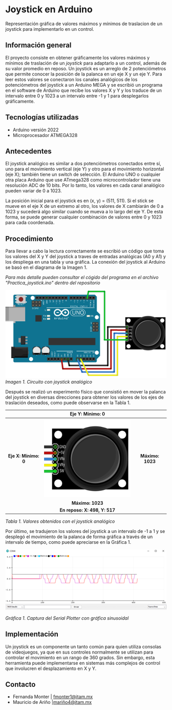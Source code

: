 # Joystick en Arduino
Representación gráfica de valores máximos y mínimos de traslacion de un joystick para implementarlo en un control.


## Información general
El proyecto consiste en obtener gráficamente los valores máximos y mínimos de traslación de un *joystick* para adaptarlo a un control, además de su valor promedio en reposo. Un joystick es un arreglo de 2 potenciómetros que permite conocer la posición de la palanca en un eje X y un eje Y. Para leer estos valores se conectaron los canales analógicos de los potenciómetros del joystick a un Arduino MEGA y se escribió un programa en el software de Arduino que recibe los valores X y Y y los traduce de un intervalo entre 0 y 1023 a un intervalo entre -1 y 1 para desplegarlos gráficamente.

## Tecnologías utilizadas 
- Arduino versión 2022
- Microprocesador ATMEGA328

## Antecedentes 
El joystick analógico es similar a dos potenciómetros conectados entre sí, uno para el movimiento vertical (eje Y) y otro para el movimiento horizontal (eje X); también tiene un switch de selección. El Arduino UNO o cualquier otra placa Arduino que use ATmega328 como microcontrolador tiene una resolución ADC de 10 bits. Por lo tanto, los valores en cada canal analógico pueden variar de 0 a 1023.

La posición inicial para el joystick es en (x, y) = (511, 511). Si el stick se mueve en el eje X de un extremo al otro, los valores de X cambiarán de 0 a 1023 y sucederá algo similar cuando se mueva a lo largo del eje Y. De esta forma, se puede generar cualquier combinación de valores entre 0 y 1023 para cada coordenada.

## Procedimiento
Para llevar a cabo la lectura correctamente se escribió un código que toma los valores del X y Y del joystick a traves de entradas analógicas (A0 y A1) y los despliega en una tabla y una gráfica. La conexión del joystick al Arduino se basó en el diagrama de la Imagen 1.

*Para más detalle pueden consultar el cógido del programa en el archivo "Practica_joystick.ino" dentro del repositorio*

![Diagrama](https://github.com/fmonter11/Joystick-en-Arduino/blob/main/Imagenes/Diagrama.png)
*Imagen 1. Circuito con joystick analógico*

Después se realizó un experimento físico que consistió en mover la palanca del joystick en diversas direcciones para obtener los valores de los ejes de traslación deseados, como puede observarse en la Tabla 1.

|         |   Eje Y:  Mínimo: 0   |   |
| :-------------: |:-------------:| :-------------:|
| **Eje X: Mínimo: 0**   | ![Joystick](https://github.com/fmonter11/Joystick-en-Arduino/blob/main/Imagenes/JoyTable.png) |**Máximo: 1023** |
|     | **Máximo: 1023**       |   |
|     | **En reposo: X: 498, Y: 517**    |   |

*Tabla 1. Valores obtenidos con el joystick analógico*

Por último, se tradujeron los valores del joystick a un intervalo de -1 a 1 y se desplegó el movimiento de la palanca de forma gráfica a través de un intervalo de tiempo, como puede apreciarse en la Gráfica 1.

![Monitor serial](https://github.com/fmonter11/Joystick-en-Arduino/blob/main/Imagenes/Monitor.png)

*Gráfica 1. Captura del Serial Plotter con gráfica sinusoidal*

## Implementación 
Un joystick es un componente un tanto común para quien utiliza consolas de videojuegos, ya que en sus controles normalmente se utilizan para controlar el movimiento en un rango de 360 grados. Sin embargo, esta herramienta puede implementarse en sistemas más complejos de control que involucren el desplazamiento en X y Y.

## Contacto
- Fernanda Monter | fmonter1@itam.mx
- Mauricio de Ariño |mariño4@itam.mx

